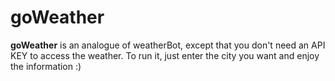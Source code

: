 # goWeather
<b>goWeather</b> is an analogue of weatherBot, except that you don't need an API KEY to access the weather. To run it, just enter the city you want and enjoy the information :)
